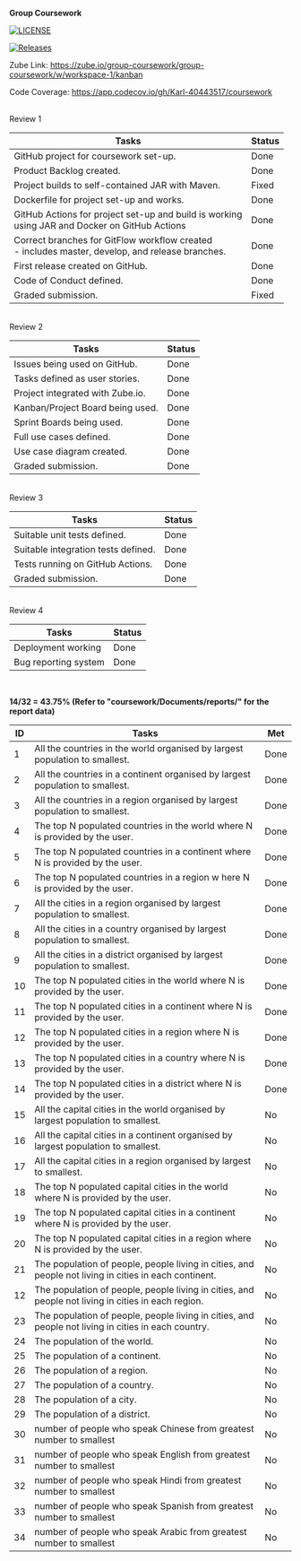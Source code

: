**Group Coursework**

[![LICENSE](https://img.shields.io/github/license/JBLACK2889/sem.svg?style=flat-square)](https://github.com/JBLACK2889/sem/blob/master/LICENSE)

[![Releases](https://img.shields.io/github/release/JBLACK2889/sem/all.svg?style=flat-square)](https://github.com/JBLACK2889/sem/releases)

Zube Link: https://zube.io/group-coursework/group-coursework/w/workspace-1/kanban

Code Coverage: https://app.codecov.io/gh/Karl-40443517/coursework

<br/>
Review 1

| Tasks                                                                                                 | Status |
|-------------------------------------------------------------------------------------------------------|--------|
| GitHub project for coursework set-up.                                                                 | Done   |
| Product Backlog created.                                                                              | Done   |
| Project builds to self-contained JAR with Maven.                                                      | Fixed  |
| Dockerfile for project set-up and works.                                                              | Done   |
| GitHub Actions for project set-up and build is working <br/>using JAR and Docker on GitHub Actions    | Done   |
| Correct branches for GitFlow workflow created <br/> - includes master, develop, and release branches. | Done   |
| First release created on GitHub.                                                                      | Done   |
| Code of Conduct defined.                                                                              | Done   |
| Graded submission.                                                                                    | Fixed  |

<br/>
Review 2

| Tasks                            | Status |
|----------------------------------|--------|
| Issues being used on GitHub.     | Done   |
| Tasks defined as user stories.   | Done   |
| Project integrated with Zube.io. | Done   |
| Kanban/Project Board being used. | Done   |
| Sprint Boards being used.        | Done   |
| Full use cases defined.          | Done   |
| Use case diagram created.        | Done   |
| Graded submission.               | Done   |

<br/>
Review 3

| Tasks                               | Status |
|-------------------------------------|--------|
| Suitable unit tests defined.        | Done   |
| Suitable integration tests defined. | Done   |
| Tests running on GitHub Actions.    | Done   |
| Graded submission.                  | Done   |

<br/>
Review 4

| Tasks                               | Status |
|-------------------------------------|--------|
| Deployment working                  | Done   |
| Bug reporting system                | Done   |




<br/>

**14/32 = 43.75% (Refer to "coursework/Documents/reports/" for the report data)**

| ID  | Tasks                                                                                                 | Met     |
|-----|-------------------------------------------------------------------------------------------------------|---------|
| 1   | All the countries in the world organised by largest population to smallest.                           | Done    |
| 2   | All the countries in a continent organised by largest population to smallest.                         | Done    |
| 3   | All the countries in a region organised by largest population to smallest.                            | Done    |
| 4   | The top N populated countries in the world where N is provided by the user.                           | Done    |
| 5   | The top N populated countries in a continent where N is provided by the user.                         | Done    |
| 6   | The top N populated countries in a region w  here N is provided by the user.                          | Done    |
| 7   | All the cities in a region organised by largest population to smallest.                               | Done    |
| 8   | All the cities in a country organised by largest population to smallest.                              | Done    |
| 9   | All the cities in a district organised by largest population to smallest.                             | Done    |
| 10  | The top N populated cities in the world where N is provided by the user.                              | Done    |
| 11  | The top N populated cities in a continent where N is provided by the user.                            | Done    |
| 12  | The top N populated cities in a region where N is provided by the user.                               | Done    |
| 13  | The top N populated cities in a country where N is provided by the user.                              | Done    |
| 14  | The top N populated cities in a district where N is provided by the user.                             | Done    |
| 15  | All the capital cities in the world organised by largest population to smallest.                      | No      |
| 16  | All the capital cities in a continent organised by largest population to smallest.                    | No      |
| 17  | All the capital cities in a region organised by largest to smallest.                                  | No      |
| 18  | The top N populated capital cities in the world where N is provided by the user.                      | No      |
| 19  | The top N populated capital cities in a continent where N is provided by the user.                    | No      |
| 20  | The top N populated capital cities in a region where N is provided by the user.                       | No      |
| 21  | The population of people, people living in cities, and people not living in cities in each continent. | No      |
| 12  | The population of people, people living in cities, and people not living in cities in each region.    | No      |
| 23  | The population of people, people living in cities, and people not living in cities in each country.   | No      |
| 24  | The population of the world.                                                                          | No      |
| 25  | The population of a continent.                                                                        | No      |
| 26  | The population of a region.                                                                           | No      |
| 27  | The population of a country.                                                                          | No      |
| 28  | The population of a city.                                                                             | No      |
| 29  | The population of a district.                                                                         | No      |
| 30  | number of people who speak Chinese from greatest number to smallest                                   | No      |
| 31  | number of people who speak English from greatest number to smallest                                   | No      |
| 32  | number of people who speak Hindi from greatest number to smallest                                     | No      |
| 33  | number of people who speak Spanish from greatest number to smallest                                   | No      |
| 34  | number of people who speak Arabic from greatest number to smallest                                    | No      |


